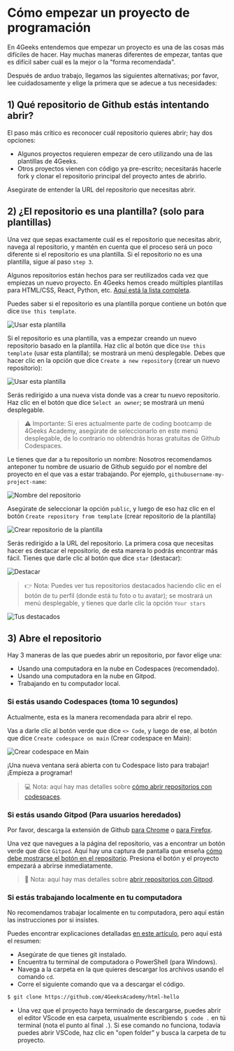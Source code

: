# Cómo empezar un proyecto de programación  

En 4Geeks entendemos que empezar un proyecto es una de las cosas más difíciles de hacer. Hay muchas maneras diferentes de empezar, tantas que es difícil saber cuál es la mejor o la "forma recomendada".

Después de arduo trabajo, llegamos las siguientes alternativas; por favor, lee cuidadosamente y elige la primera que se adecue a tus necesidades:

## 1) Qué repositorio de Github estás intentando abrir?

El paso más crítico es reconocer cuál repositorio quieres abrir; hay dos opciones:

- Algunos proyectos requieren empezar de cero utilizando una de las plantillas de 4Geeks.
- Otros proyectos vienen con código ya pre-escrito; necesitarás hacerle fork y clonar el repositorio principal del proyecto antes de abrirlo.

Asegúrate de entender la URL del repositorio que necesitas abrir.

## 2) ¿El repositorio es una plantilla? (solo para plantillas)

Una vez que sepas exactamente cuál es el repositorio que necesitas abrir, navega al repositorio, y mantén en cuenta que el proceso será un poco diferente si el repositorio es una plantilla. Si el repositorio no es una plantilla, sigue al paso  `step 3`.

Algunos repositorios están hechos para ser reutilizados cada vez que empiezas un nuevo proyecto. En 4Geeks hemos creado múltiples plantillas para HTML/CSS, React, Python, etc. [Aquí está la lista completa](https://github.com/4GeeksAcademy/Templates-Boilerplates).

Puedes saber si el repositorio es una plantilla porque contiene un botón que dice `Use this template`.

![Usar esta plantilla](https://raw.githubusercontent.com/breatheco-de/knowledge-base/main/images/template.png)

Si el repositorio es una plantilla, vas a empezar creando un nuevo repositorio basado en la plantilla. Haz clic al botón que dice `Use this template` (usar esta plantilla); se mostrará un menú desplegable. Debes que hacer clic en la opción que dice `Create a new repository` (crear un nuevo repositorio):

![Usar esta plantilla](https://user-images.githubusercontent.com/109599459/230989999-aeba16c4-c1c1-460a-b1bb-94631de6ccc4.png)

Serás redirigido a una nueva vista donde vas a crear tu nuevo repositorio. Haz clic en el botón que dice `Select an owner`; se mostrará un menú desplegable.

> ⚠️ Importante: Si eres actualmente parte de coding bootcamp de 4Geeks Academy, asegúrate de seleccionarlo en este menú desplegable, de lo contrario no obtendrás horas gratuitas de Github Codespaces.

Le tienes que dar a tu repositorio un nombre: Nosotros recomendamos anteponer tu nombre de usuario de Github seguido por el nombre del proyecto en el que vas a estar trabajando. Por ejemplo, `githubusername-my-project-name`:

![Nombre del repositorio](https://user-images.githubusercontent.com/109599459/230991453-38566874-f844-4027-9e7d-3662c7548c66.png)


Asegúrate de seleccionar la opción `public`, y luego de eso haz clic en el botón `Create repository from template` (crear repositorio de la plantilla)

![Crear repositorio de la plantilla](https://user-images.githubusercontent.com/109599459/230991967-9c08afca-1355-41a5-8a12-0464b98d7bbd.png)

Serás redirigido a la URL del repositorio. La primera cosa que necesitas hacer es destacar el repositorio, de esta marera lo podrás encontrar más fácil. Tienes que darle clic al botón que dice `star` (destacar):

![Destacar](https://user-images.githubusercontent.com/109599459/230993816-8f404028-b109-40d5-a47c-e149ae6c17ae.png)

> 👉 Nota: Puedes ver tus repositorios destacados haciendo clic en el botón de tu perfil (donde está tu foto o tu avatar); se mostrará un menú desplegable, y tienes que darle clic la opción `Your stars`

![Tus destacados](https://user-images.githubusercontent.com/109599459/230994342-567b1526-c1fb-4d05-b108-f6f3ec4d4208.png)

## 3) Abre el repositorio

Hay 3 maneras de las que puedes abrir un repositorio, por favor elige una:

- Usando una computadora en la nube en Codespaces (recomendado).
- Usando una computadora en la nube en Gitpod.
- Trabajando en tu computador local.

### Si estás usando Codespaces (toma 10 segundos)

Actualmente, esta es la manera recomendada para abrir el repo.

Vas a darle clic al botón verde que dice `<> Code`, y luego de ese, al botón que dice `Create codespace on main` (Crear codespace en Main):

![Crear codespace en Main](https://user-images.githubusercontent.com/109599459/230995122-1c00d010-b6d4-4810-852e-1e1524797a34.png)

¡Una nueva ventana será abierta con tu Codespace listo para trabajar!¡Empieza a programar!

> 💻 Nota: aquí hay mas detalles sobre [cómo abrir repositorios con codespaces](https://4geeks.com/es/lesson/como-usar-los-codespaces-de-github).

### Si estás usando Gitpod (Para usuarios heredados)

Por favor, descarga la extensión de Github [para Chrome](https://chrome.google.com/webstore/detail/gitpod-always-ready-to-co/dodmmooeoklaejobgleioelladacbeki) o [para Firefox](https://addons.mozilla.org/en-US/firefox/addon/gitpod/).

Una vez que navegues a la página del repositorio, vas a encontrar un botón verde que dice `Gitpod`. Aquí hay una captura de pantalla que enseña [cómo debe mostrarse el botón en el repositorio](https://storage.googleapis.com/breathecode-asset-images/15d7c805161244a5a38d7bbf82fb8d355073ad7ac195088a453fba5777c3ef99.png). Presiona el botón y el proyecto empezará a abrirse inmediatamente.

> 🍊 Nota: aquí hay mas detalles sobre [abrir repositorios con Gitpod](https://4geeks.com/lesson/how-to-use-gitpod).

### Si estás trabajando localmente en tu computadora

No recomendamos trabajar localmente en tu computadora, pero aquí están las instrucciones por si insistes.

Puedes encontrar explicaciones detalladas [en este artículo](https://4geeks.com/es/how-to/como-clonar-un-repositorio-de-github), pero aquí está el resumen:

- Asegúrate de que tienes git instalado.
- Encuentra tu terminal de computadora o PowerShell (para Windows).
- Navega a la carpeta en la que quieres descargar los archivos usando el comando `cd`.
- Corre el siguiente comando que va a descargar el código.

```sh
$ git clone https://github.com/4GeeksAcademy/html-hello
```

- Una vez que el proyecto haya terminado de descargarse, puedes abrir el editor VScode en esa carpeta, usualmente escribiendo `$ code .` en tú terminal (nota el punto al final `.`). Si ese comando no funciona, todavía puedes abrir VSCode, haz clic en "open folder" y busca la carpeta de tu proyecto.

